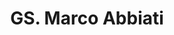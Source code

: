 ---
title: "GS. Marco Abbiati"
draft: false

# page title background image
bg_image: "images/backgrounds/page-title.jpg"
# meta description
description : ""
# teacher portrait
image: /images/networks/marco-abbiati-confernece-308.png
# course
course: "Tham tán Khoa học và Công nghệ Ý tại Việt Nam </br> Đại học Bologna, Ý"

# biography
bio: ""
# type
type: "teacher"

weight: 3
---